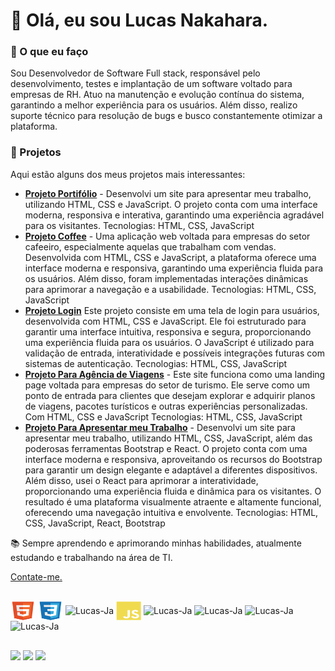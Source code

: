 <h1>👋 Olá, eu sou Lucas Nakahara.</h1>

<h3>🚀 O que eu faço</h3>

Sou Desenvolvedor de Software Full stack, responsável pelo desenvolvimento, testes e implantação de um software voltado para empresas de RH. Atuo na manutenção e evolução contínua do sistema, garantindo a melhor experiência para os usuários. Além disso, realizo suporte técnico para resolução de bugs e busco constantemente otimizar a plataforma.

<h3>💼 Projetos</h3>
<p>Aqui estão alguns dos meus projetos mais interessantes:</p>

<ul>
  <li>
    <a href="https://mainportifolio.netlify.app/" target="_blank"><strong>Projeto Portifólio</strong></a> - Desenvolvi um site para apresentar meu trabalho, utilizando HTML, CSS e JavaScript. O projeto conta com uma interface moderna, responsiva e interativa, garantindo uma experiência agradável para os visitantes.
    Tecnologias: HTML, CSS, JavaScript
  </li>
  <li>
    <a href="https://lucasnakahara-loja-de-cafe.netlify.app/" target="_blank"><strong>Projeto Coffee</strong></a> - Uma aplicação web voltada para empresas do setor cafeeiro, especialmente aquelas que trabalham com vendas. Desenvolvida com HTML, CSS e JavaScript, a plataforma oferece uma interface moderna e responsiva, garantindo uma experiência fluida para os usuários. Além disso, foram implementadas interações dinâmicas para aprimorar a navegação e a usabilidade.
    Tecnologias: HTML, CSS, JavaScript
  </li>
  <li>
    <a href="https://lucas2nakahara-tela-de-login.netlify.app/" target="_blank"><strong>Projeto Login</strong></a> Este projeto consiste em uma tela de login para usuários, desenvolvida com HTML, CSS e JavaScript. Ele foi estruturado para garantir uma interface intuitiva, responsiva e segura, proporcionando uma experiência fluida para os usuários. O JavaScript é utilizado para validação de entrada, interatividade e possíveis integrações futuras com sistemas de autenticação.
    Tecnologias: HTML, CSS, JavaScript
  </li>
  <li>
    <a href="https://ladingteste.netlify.app/" target="_blank"><strong>Projeto Para Agência de Viagens</strong></a> - Este site funciona como uma landing page voltada para empresas do setor de turismo. Ele serve como um ponto de entrada para clientes que desejam explorar e adquirir planos de viagens, pacotes turísticos e outras experiências personalizadas. Com HTML, CSS e JavaScript
    Tecnologias: HTML, CSS, JavaScript
  </li>

  <li>
    <a href="https://mainportifolio.netlify.app/" target="_blank"><strong>Projeto Para Apresentar meu Trabalho</strong></a> - Desenvolvi um site para apresentar meu trabalho, utilizando HTML, CSS, JavaScript, além das poderosas ferramentas Bootstrap e React. O projeto conta com uma interface moderna e responsiva, aproveitando os recursos do Bootstrap para garantir um design elegante e adaptável a diferentes dispositivos. Além disso, usei o React para aprimorar a interatividade, proporcionando uma experiência fluida e dinâmica para os visitantes. O resultado é uma plataforma visualmente atraente e altamente funcional, oferecendo uma navegação intuitiva e envolvente.
    Tecnologias: HTML, CSS, JavaScript, React, Bootstrap
  </li>
  
</ul>
  
📚 Sempre aprendendo e aprimorando minhas habilidades, atualmente estudando e trabalhando na área de TI.

<a class="btn" target="_blank" href="https://wa.me/5544998667380">Contate-me.</a>

<div style="display: inline_block"><br>
  <a href="https://github.com/Lucas2Nakahara"></a>
  <img align="center" alt="Lucas-HTML" height="30" width="40" src="https://raw.githubusercontent.com/devicons/devicon/master/icons/html5/html5-original.svg">
  <img align="center" alt="Lucas-CSS" height="30" width="40" src="https://raw.githubusercontent.com/devicons/devicon/master/icons/css3/css3-original.svg">
  <img align="center" alt="Lucas-Ja" height="30" width="40"  src="https://cdn.jsdelivr.net/gh/devicons/devicon@latest/icons/bootstrap/bootstrap-original.svg" />
  <img align="center" alt="Lucas-Js" height="30" width="40" src="https://raw.githubusercontent.com/devicons/devicon/master/icons/javascript/javascript-plain.svg">
  <img align="center" alt="Lucas-Ja" height="40" width="50" src="https://cdn.jsdelivr.net/gh/devicons/devicon@latest/icons/php/php-original.svg" />
  <img align="center" alt="Lucas-Ja" height="40" width="50" src="https://cdn.jsdelivr.net/gh/devicons/devicon@latest/icons/wordpress/wordpress-original.svg" />
  <img align="center" alt="Lucas-Ja" height="40" width="50" src="https://cdn.jsdelivr.net/gh/devicons/devicon@latest/icons/docker/docker-original-wordmark.svg" />
  <img align="center" alt="Lucas-Ja" height="50" width="60" src="https://cdn.jsdelivr.net/gh/devicons/devicon@latest/icons/mysql/mysql-original-wordmark.svg" />
          

  

</div>

##

<div>
  <a href="https://instagram.com/lucas.nakahara.94" target="_blank"><img src="https://img.shields.io/badge/-Instagram-%23E4405F?style=for-the-badge&logo=instagram&logoColor=white" target="_blank"></a>
  <a href = "mailto:contatonakaharalucas2@gmail.com"><img src="https://img.shields.io/badge/-Gmail-%23333?style=for-the-badge&logo=gmail&logoColor=white" target="_blank"></a>
  <a href="https://www.linkedin.com/in/lucas-nakahara-395b0624b/" target="_blank"><img src="https://img.shields.io/badge/-LinkedIn-%230077B5?style=for-the-badge&logo=linkedin&logoColor=white" target="_blank"></a> 
</div>




